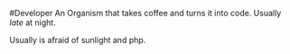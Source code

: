 #Developer 
An Organism that takes coffee and turns it into code. Usually *late* at night.

Usually is afraid of sunlight and php.